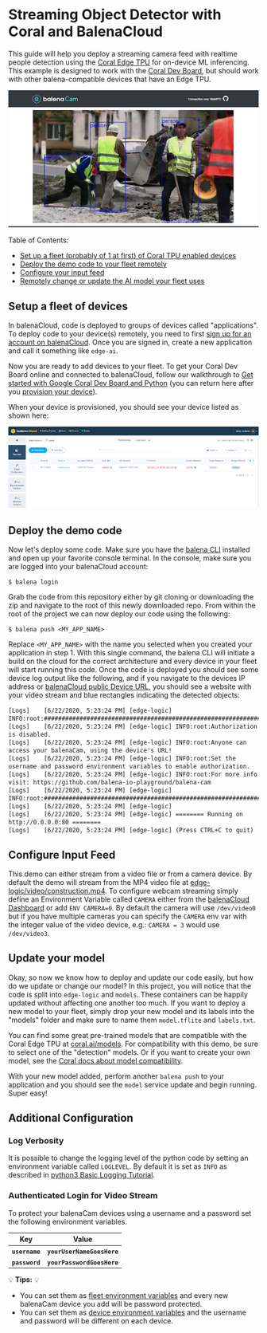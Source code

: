 # Streaming Object Detector with Coral and BalenaCloud

This guide will help you deploy a streaming camera feed with realtime people detection using the [Coral Edge TPU][coral] for on-device ML inferencing. This example is designed to work with the [Coral Dev Board][coral-dev], but should work with other balena-compatible devices that have an Edge TPU.

![Demo Streaming Person Detector](images/demo.png)

Table of Contents:
- [Set up a fleet (probably of 1 at first) of Coral TPU enabled devices](#setup-a-fleet-of-devices)
- [Deploy the demo code to your fleet remotely](#deploy-the-demo-code)
- [Configure your input feed](#configure-input-feed)
- [Remotely change or update the AI model your fleet uses](update-your-model)

## Setup a fleet of devices

In balenaCloud, code is deployed to groups of devices called "applications". To deploy code to your device(s) remotely, you need to first [sign up for an account on balenaCloud](https://dashboard.balena-cloud.com/signup). Once you are signed in, create a new application and call it something like `edge-ai`.

Now you are ready to add devices to your fleet. To get your Coral Dev Board online and connected to balenaCloud, follow our walkthrough to [Get started with Google Coral Dev Board and Python][getting-started-balena] (you can return here after you [provision your device][provision-device-coral]).

When your device is provisioned, you should see your device listed as shown here:

![Device added to balenaCloud Dashboard](images/device-added.png)

## Deploy the demo code

Now let's deploy some code. Make sure you have the [balena CLI][balena-cli] installed and open up your favorite console terminal. In the console, make sure you are logged into your balenaCloud account:
```
$ balena login
```
Grab the code from this repository either by git cloning or downloading the zip and navigate to the root of this newly downloaded repo. From within the root of the project we can now deploy our code using the following:
```
$ balena push <MY_APP_NAME>
```
Replace `<MY_APP_NAME>` with the name you selected when you created your application in step 1. With this single command, the balena CLI will initiate a build on the cloud for the correct architecture and every device in your fleet will start running this code. Once the code is deployed you should see some device log output like the following, and if you navigate to the devices IP address or [balenaCloud public Device URL][public-url], you should see a website with your video stream and blue rectangles indicating the detected objects:
```
[Logs]    [6/22/2020, 5:23:24 PM] [edge-logic] INFO:root:#############################################################
[Logs]    [6/22/2020, 5:23:24 PM] [edge-logic] INFO:root:Authorization is disabled.
[Logs]    [6/22/2020, 5:23:24 PM] [edge-logic] INFO:root:Anyone can access your balenaCam, using the device's URL!
[Logs]    [6/22/2020, 5:23:24 PM] [edge-logic] INFO:root:Set the username and password environment variables to enable authorization.
[Logs]    [6/22/2020, 5:23:24 PM] [edge-logic] INFO:root:For more info visit: https://github.com/balena-io-playground/balena-cam
[Logs]    [6/22/2020, 5:23:24 PM] [edge-logic] INFO:root:#############################################################
[Logs]    [6/22/2020, 5:23:24 PM] [edge-logic] 
[Logs]    [6/22/2020, 5:23:24 PM] [edge-logic] ======== Running on http://0.0.0.0:80 ========
[Logs]    [6/22/2020, 5:23:24 PM] [edge-logic] (Press CTRL+C to quit)
```

## Configure Input Feed

This demo can either stream from a video file or from a camera device. By default the demo will stream from the MP4 video file at [edge-logic/video/construction.mp4](edge-logic/video/construction.mp4). To configure webcam streaming simply define an Environment Variable called `CAMERA` either from the [balenaCloud Dashboard](https://www.balena.io/docs/learn/manage/serv-vars/#device-environment-and-service-variables) or add `ENV CAMERA=0`. By default the camera will use `/dev/video0` but if you have multiple cameras you can specify the `CAMERA` env var with the integer value of the video device, e.g.: `CAMERA = 3` would use `/dev/video3`.

## Update your model

Okay, so now we know how to deploy and update our code easily, but how do we update or change our model? In this project, you will notice that the code is split into `edge-logic` and `models`. These containers can be happily updated without affecting one another too much. If you want to deploy a new model to your fleet, simply drop your new model and its labels into the "models" folder and make sure to name them `model.tflite` and `labels.txt`. 

You can find some great pre-trained models that are compatible with the Coral Edge TPU at [coral.ai/models][coral-models]. For compatibility with this demo, be sure to select one of the "detection" models. Or if you want to create your own model, see the [Coral docs about model compatibility](https://coral.ai/docs/edgetpu/models-intro/).

With your new model added, perform another `balena push` to your application and you should see the `model` service update and begin running. Super easy!

## Additional Configuration

### Log Verbosity
It is possible to change the logging level of the python code by setting an environment variable called `LOGLEVEL`. By default it is set as `INFO` as described in [python3 Basic Logging Tutorial](https://docs.python.org/3/howto/logging.html#basic-logging-tutorial).

### Authenticated Login for Video Stream

To protect your balenaCam devices using a username and a password set the following environment variables.

| Key            | Value
|----------------|---------------------------
|**`username`**  | **`yourUserNameGoesHere`**
|**`password`**  | **`yourPasswordGoesHere`**

💡 **Tips:** 💡 
* You can set them as [fleet environment variables](https://www.balena.io/docs/learn/manage/serv-vars/#fleet-environment-and-service-variables) and every new balenaCam device you add will be password protected.
* You can set them as [device environment variables](https://www.balena.io/docs/learn/manage/serv-vars/#device-environment-and-service-variables) and the username and password will be different on each device.

[coral]:https://coral.ai
[coral-dev]:https://coral.ai/products/dev-board
[coral-usb]:https://coral.ai/products/accelerator/
[coral-models]:https://coral.ai/models/
[coral-get-started]:https://www.balena.io/docs/learn/getting-started/coral-dev/python/
[balena]:https://www.balena.io/
[getting-started-balena]:https://www.balena.io/docs/learn/getting-started/coral-dev/python/
[public-url]:https://www.balena.io/docs/learn/manage/actions/#enable-public-device-url
[balena-devices]:https://www.balena.io/docs/reference/hardware/devices/
[balena-cli]:https://www.balena.io/docs/reference/balena-cli/
[provision-device-coral]:https://www.balena.io/docs/learn/getting-started/coral-dev/python/#provision-device
